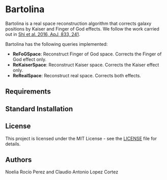 # Bartolina

Bartolina is a real space reconstruction algorithm that corrects galaxy positions by Kaiser and Finger of God effects. 
We follow the work carried out in [Shi et al. 2016, ApJ, 833, 241](https://iopscience.iop.org/article/10.3847/1538-4357/833/2/241/pdf).

Bartolina has the following queries implemented:
* **ReFoGSpace**: Reconstruct Finger of God space. Corrects the Finger of God effect only.
* **ReKaiserSpace**: Reconstruct Kaiser space. Corrects the Kaiser effect only.
* **ReRealSpace**: Reconstruct real space. Corrects both effects.

## Requirements

## Standard Installation

## License

This project is licensed under the MIT License - see the [LICENSE](https://github.com/exiliadadelsur/Bartolina/blob/master/LICENSE) file for details.

## Authors

Noelia Rocío Perez and Claudio Antonio Lopez Cortez





